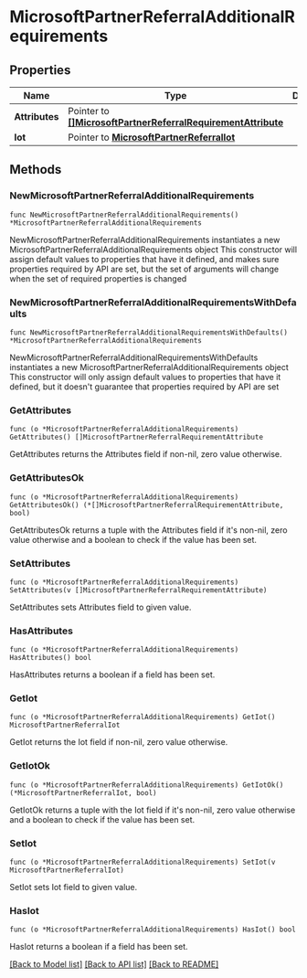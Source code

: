 # MicrosoftPartnerReferralAdditionalRequirements

## Properties

Name | Type | Description | Notes
------------ | ------------- | ------------- | -------------
**Attributes** | Pointer to [**[]MicrosoftPartnerReferralRequirementAttribute**](MicrosoftPartnerReferralRequirementAttribute.md) |  | [optional] 
**Iot** | Pointer to [**MicrosoftPartnerReferralIot**](MicrosoftPartnerReferralIot.md) |  | [optional] 

## Methods

### NewMicrosoftPartnerReferralAdditionalRequirements

`func NewMicrosoftPartnerReferralAdditionalRequirements() *MicrosoftPartnerReferralAdditionalRequirements`

NewMicrosoftPartnerReferralAdditionalRequirements instantiates a new MicrosoftPartnerReferralAdditionalRequirements object
This constructor will assign default values to properties that have it defined,
and makes sure properties required by API are set, but the set of arguments
will change when the set of required properties is changed

### NewMicrosoftPartnerReferralAdditionalRequirementsWithDefaults

`func NewMicrosoftPartnerReferralAdditionalRequirementsWithDefaults() *MicrosoftPartnerReferralAdditionalRequirements`

NewMicrosoftPartnerReferralAdditionalRequirementsWithDefaults instantiates a new MicrosoftPartnerReferralAdditionalRequirements object
This constructor will only assign default values to properties that have it defined,
but it doesn't guarantee that properties required by API are set

### GetAttributes

`func (o *MicrosoftPartnerReferralAdditionalRequirements) GetAttributes() []MicrosoftPartnerReferralRequirementAttribute`

GetAttributes returns the Attributes field if non-nil, zero value otherwise.

### GetAttributesOk

`func (o *MicrosoftPartnerReferralAdditionalRequirements) GetAttributesOk() (*[]MicrosoftPartnerReferralRequirementAttribute, bool)`

GetAttributesOk returns a tuple with the Attributes field if it's non-nil, zero value otherwise
and a boolean to check if the value has been set.

### SetAttributes

`func (o *MicrosoftPartnerReferralAdditionalRequirements) SetAttributes(v []MicrosoftPartnerReferralRequirementAttribute)`

SetAttributes sets Attributes field to given value.

### HasAttributes

`func (o *MicrosoftPartnerReferralAdditionalRequirements) HasAttributes() bool`

HasAttributes returns a boolean if a field has been set.

### GetIot

`func (o *MicrosoftPartnerReferralAdditionalRequirements) GetIot() MicrosoftPartnerReferralIot`

GetIot returns the Iot field if non-nil, zero value otherwise.

### GetIotOk

`func (o *MicrosoftPartnerReferralAdditionalRequirements) GetIotOk() (*MicrosoftPartnerReferralIot, bool)`

GetIotOk returns a tuple with the Iot field if it's non-nil, zero value otherwise
and a boolean to check if the value has been set.

### SetIot

`func (o *MicrosoftPartnerReferralAdditionalRequirements) SetIot(v MicrosoftPartnerReferralIot)`

SetIot sets Iot field to given value.

### HasIot

`func (o *MicrosoftPartnerReferralAdditionalRequirements) HasIot() bool`

HasIot returns a boolean if a field has been set.


[[Back to Model list]](../README.md#documentation-for-models) [[Back to API list]](../README.md#documentation-for-api-endpoints) [[Back to README]](../README.md)


